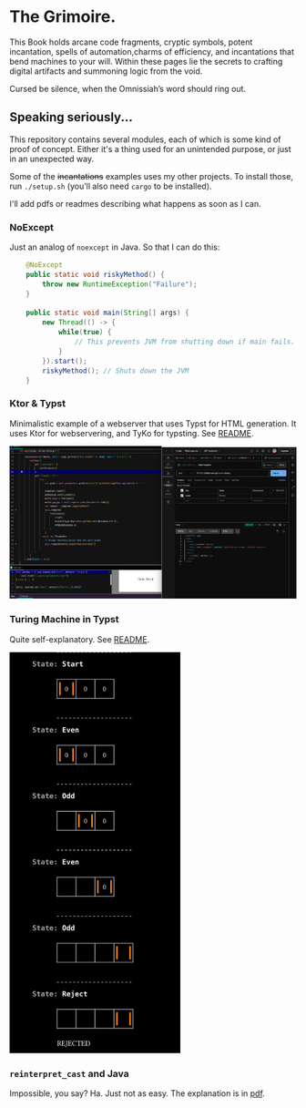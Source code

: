 # The Grimoire.

This Book holds arcane code fragments, cryptic symbols, 
potent incantation, spells of automation,charms of efficiency,
and incantations that bend machines to your will.
Within these pages lie the secrets to crafting 
digital artifacts and summoning logic from the void.

Cursed be silence, when the Omnissiah’s word should ring out.

## Speaking seriously...

This repository contains several modules, each of which is some kind of 
proof of concept. Either it's a thing used for an unintended purpose, or 
just in an unexpected way. 

Some of the ~~incantations~~ examples uses my other projects. 
To install those, run `./setup.sh` (you'll also need `cargo` to be installed).

I'll add pdfs or readmes describing what happens as soon as I can.

### NoExcept

Just an analog of `noexcept` in Java. So that I can do this:

```java
    @NoExcept
    public static void riskyMethod() {
        throw new RuntimeException("Failure");
    }

    public static void main(String[] args) {
        new Thread(() -> {
            while(true) {
                // This prevents JVM from shutting down if main fails.
            }
        }).start();
        riskyMethod(); // Shuts down the JVM
    }
```


### Ktor & Typst

Minimalistic example of a webserver that uses Typst for HTML generation. It uses Ktor for webservering, and TyKo for typsting. See [README](ktor-with-typst/README.md).

![screenshot.png](ktor-with-typst/screenshot.png)

### Turing Machine in Typst

Quite self-explanatory. See [README](typst-turing-machine/README.md).

<img src="./typst-turing-machine/examples/zero.png" width="300" />

### `reinterpret_cast` and Java

Impossible, you say? Ha. Just not as easy. The explanation is in [pdf](reinterpret_cast/reinterpret-cast-and-java.pdf).
